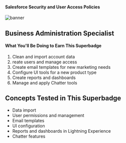 #### Salesforce Security and User Access Policies
![banner](https://github.com/faradeen-ja/My-salesForce-develope-design-admin-Exercises-Projects/blob/283796fe2acb8eae57ff83cb3c18fd7497d936b4/Salesforce%20Admin%20Projects/Salesforce%20Security%20&%20user%20access%20policies%20project/assests/security-project-salesforce.png)




## Business Administration Specialist
#### What You'll Be Doing to Earn This Superbadge

1. Clean and import account data
2. reate users and manage access
3. Create email templates for new marketing needs
4. Configure UI tools for a new product type
5. Create reports and dashboards
6. Manage and apply Chatter tools


## Concepts Tested in This Superbadge
+ Data import
+ User permissions and management
+ Email templates
+ UI configuration
+ Reports and dashboards in Lightning Experience
+ Chatter features

